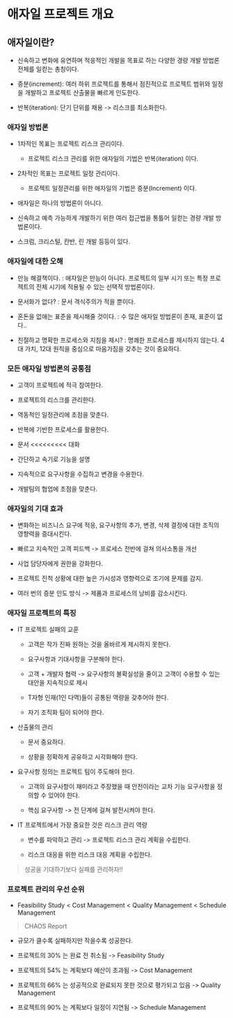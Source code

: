 # 애자일 프로젝트 개요

## 애자일이란?

- 신속하고 변화에 유연하며 적응적인 개발을 목표로 하는 다양한 경량 개발 방법론 전체를 일컫는 총칭이다.

- 증분(increment): 여러 하위 프로젝트를 통해서 점진적으로 프로젝트 범위와 일정을 개발하고 프로젝트 산출물을 빠르게 인도한다.

- 반복(iteration): 단기 단위를 채용 -> 리스크를 최소화한다.

### 애자일 방법론

- 1차적인 목표는 프로젝트 리스크 관리이다.

  - 프로젝트 리스크 관리를 위한 애자일의 기법은 반복(iteration) 이다.

- 2차적인 목표는 프로젝트 일정 관리이다.
  
  - 프로젝트 일정관리를 위한 애자일의 기법은 증분(Increment) 이다.

- 애자일은 하나의 방법론이 아니다.

- 신속하고 예측 가능하게 개발하기 위한 여러 접근법을 통틀어 일컫는 경량 개발 방법론이다.

- 스크럼, 크리스털, 칸반, 린 개발 등등이 있다.

### 애자일에 대한 오해

- 만능 해결책이다. : 애자일은 만능이 아니다. 프로젝트의 일부 시기 또는 특정 프로젝트의 전체 시기에 적용될 수 있는 선택적 방법론이다.

- 문서화가 없다? : 문서 격식주의가 적을 뿐이다.

- 혼돈을 없애는 표준을 제시해줄 것이다. : 수 많은 애자일 방법론이 존재, 표준이 없다..

- 친절하고 명확한 프로세스와 지침을 제시? : 명쾌한 프로세스를 제시하지 않는다. 4대 가치, 12대 원칙을 중심으로 마음가짐을 갖추는 것이 중요하다.

### 모든 애자일 방법론의 공통점

- 고객이 프로젝트에 적극 참여한다.

- 프로젝트의 리스크를 관리한다.

- 역동적인 일정관리에 초점을 맞춘다.

- 반복에 기반한 프로세스를 활용한다.

- 문서 <<<<<<<<< 대화

- 간단하고 속기로 기능을 설명

- 지속적으로 요구사항을 수집하고 변경을 수용한다.

- 개발팀의 협업에 초점을 맞춘다.

### 애자일의 기대 효과

- 변화하는 비즈니스 요구에 적응, 요구사항의 추가, 변경, 삭제 결정에 대한 조직의 영향력을 증대시킨다.

- 빠르고 지속적인 고객 피드백 -> 프로세스 전반에 걸쳐 의사소통을 개선

- 사업 담당자에게 권한을 강화한다.

- 프로젝트 진척 상황에 대한 높은 가시성과 영향력으로 조기에 문제를 감지.

- 여러 번의 증분 인도 방식 -> 제품과 프로세스의 낭비를 감소시킨다.

### 애자일 프로젝트의 특징

- IT 프로젝트 실패의 교훈

  - 고객은 작가 진짜 원하는 것을 올바르게 제시하지 못한다.

  - 요구사항과 기대사항을 구분해야 한다.
  
  - 고객 + 개발자 협력 -> 요구사항의 불확실성을 줄이고 고객이 수용할 수 있는 대안을 지속적으로 제시

  - T자형 인재(1인 다역)들이 공통된 역량을 갖추어야 한다.

  - 자기 조직화 팀이 되어야 한다.

- 산출물의 관리

  - 문서 중요하다.
  
  - 상황을 정확하게 공유하고 시각화해야 한다.

- 요구사항 정의는 프로젝트 팀이 주도해야 한다.

  - 고객의 요구사항이 재미라고 주장했을 때 안전이라는 교차 기능 요구사항을 정의할 수 있어야 한다.

  - 핵심 요구사항 -> 전 단계에 걸쳐 발전시켜야 한다.

- IT 프로젝트에서 가장 중요한 것은 리스크 관리 역량

  - 변수를 파악하고 관리 -> 프로젝트 리스크 관리 계획을 수립한다.

  - 리스크 대응을 위한 리스크 대응 계획을 수립한다.

> 성공을 기대하기보다 실패를 관리하자!!

### 프로젝트 관리의 우선 순위

- Feasibility Study < Cost Management < Quality Management < Schedule Management

> CHAOS Report

- 규모가 클수록 실패하지만 작을수록 성공한다.

- 프로젝트의 30% 는 완료 전 취소됨 -> Feasibility Study

- 프로젝트의 54% 는 계획보다 예산이 초과됨 -> Cost Management

- 프로젝트의 66% 는 성공적으로 완료되지 못한 것으로 평가되고 있음 -> Quality Management

- 프로젝트의 90% 는 계획보다 일정이 지연됨 -> Schedule Management

